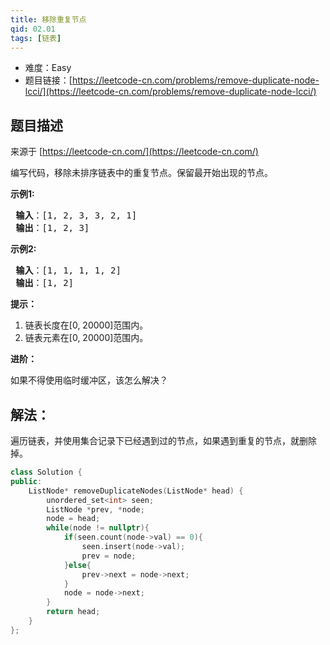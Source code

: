 ```yaml
---
title: 移除重复节点
qid: 02.01
tags: [链表]
---
```



- 难度：Easy
- 题目链接：[https://leetcode-cn.com/problems/remove-duplicate-node-lcci/](https://leetcode-cn.com/problems/remove-duplicate-node-lcci/)


## 题目描述

来源于 [https://leetcode-cn.com/](https://leetcode-cn.com/)

<p>编写代码，移除未排序链表中的重复节点。保留最开始出现的节点。</p>

<p> <strong>示例1:</strong></p>

<pre>
<strong> 输入</strong>：[1, 2, 3, 3, 2, 1]
<strong> 输出</strong>：[1, 2, 3]
</pre>

<p> <strong>示例2:</strong></p>

<pre>
<strong> 输入</strong>：[1, 1, 1, 1, 2]
<strong> 输出</strong>：[1, 2]
</pre>

<p><strong>提示：</strong></p>

<ol>
<li>链表长度在[0, 20000]范围内。</li>
<li>链表元素在[0, 20000]范围内。</li>
</ol>

<p> <strong>进阶：</strong></p>

<p>如果不得使用临时缓冲区，该怎么解决？</p>


## 解法：

遍历链表，并使用集合记录下已经遇到过的节点，如果遇到重复的节点，就删除掉。

```c++
class Solution {
public:
    ListNode* removeDuplicateNodes(ListNode* head) {
        unordered_set<int> seen;
        ListNode *prev, *node;
        node = head;
        while(node != nullptr){
            if(seen.count(node->val) == 0){
                seen.insert(node->val);
                prev = node;
            }else{
                prev->next = node->next;
            }
            node = node->next;
        }
        return head;
    }
};
```